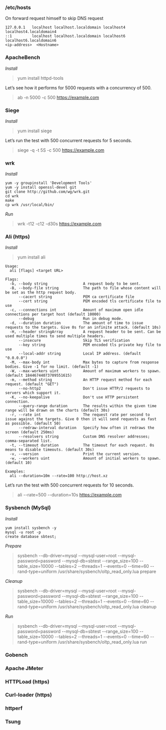 ### /etc/hosts
On forward request himself to skip DNS request
```
127.0.0.1   localhost localhost.localdomain localhost4 localhost4.localdomain4
::1         localhost localhost.localdomain localhost6 localhost6.localdomain6
<ip-address>  <Hostname>
```
### ApacheBench
*Install*
> yum install httpd-tools

Let’s see how it performs for 5000 requests with a concurrency of 500.
> ab -n 5000 -c 500 https://example.com

### Siege
*Install*
> yum install siege

Let’s run the test with 500 concurrent requests for 5 seconds.
> siege -q -t 5S -c 500 https://example.com
 
### wrk
*Install*
```
yum -y groupinstall 'Development Tools'
yum -y install openssl-devel git
git clone http://github.com/wg/wrk.git
cd wrk
make
cp wrk /usr/local/bin/
```

*Run*
> wrk -t12 -c12 -d30s https://example.com

### Ali (https)
*Install*
> yum install ali

```
Usage:
  ali [flags] <target URL>

Flags:
  -b, --body string                A request body to be sent.
  -B, --body-file string           The path to file whose content will be set as the http request body.
      --cacert string              PEM ca certificate file
      --cert string                PEM encoded tls certificate file to use
  -c, --connections int            Amount of maximum open idle connections per target host (default 10000)
      --debug                      Run in debug mode.
  -d, --duration duration          The amount of time to issue requests to the targets. Give 0s for an infinite attack. (default 10s)
  -H, --header stringArray         A request header to be sent. Can be used multiple times to send multiple headers.
      --insecure                   Skip TLS verification
      --key string                 PEM encoded tls private key file to use
      --local-addr string          Local IP address. (default "0.0.0.0")
  -M, --max-body int               Max bytes to capture from response bodies. Give -1 for no limit. (default -1)
  -W, --max-workers uint           Amount of maximum workers to spawn. (default 18446744073709551615)
  -m, --method string              An HTTP request method for each request. (default "GET")
      --no-http2                   Don't issue HTTP/2 requests to servers which support it.
  -K, --no-keepalive               Don't use HTTP persistent connection.
      --query-range duration       The results within the given time range will be drawn on the charts (default 30s)
  -r, --rate int                   The request rate per second to issue against the targets. Give 0 then it will send requests as fast as possible. (default 50)
      --redraw-interval duration   Specify how often it redraws the screen (default 250ms)
      --resolvers string           Custom DNS resolver addresses; comma-separated list.
  -t, --timeout duration           The timeout for each request. 0s means to disable timeouts. (default 30s)
  -v, --version                    Print the current version.
  -w, --workers uint               Amount of initial workers to spawn. (default 10)

Examples:
  ali --duration=10m --rate=100 http://host.xz
```  

Let’s run the test with 500 concurrent requests for 10 seconds.
> ali --rate=500 --duration=10s https://example.com

### Sysbench (MySql)
*Install*
```
yum install sysbench -y
mysql -u root -p
create database sbtest;
```
*Prepare*

> sysbench --db-driver=mysql --mysql-user=root --mysql-password=password --mysql-db=sbtest --range_size=100  --table_size=10000 --tables=2 --threads=1 --events=0 --time=60 --rand-type=uniform /usr/share/sysbench/oltp_read_only.lua prepare
 
*Cleanup*

> sysbench --db-driver=mysql --mysql-user=root --mysql-password=password --mysql-db=sbtest --range_size=100 --table_size=10000 --tables=2 --threads=1 --events=0 --time=60 --rand-type=uniform /usr/share/sysbench/oltp_read_only.lua cleanup

*Run*

> sysbench --db-driver=mysql --mysql-user=root --mysql-password=password --mysql-db=sbtest --range_size=100 --table_size=10000 --tables=2 --threads=1 --events=0 --time=60 --rand-type=uniform /usr/share/sysbench/oltp_read_only.lua run

### Gobench
### Apache JMeter
### HTTPLoad (https)
### Curl-loader (https)
### httperf
### Tsung
